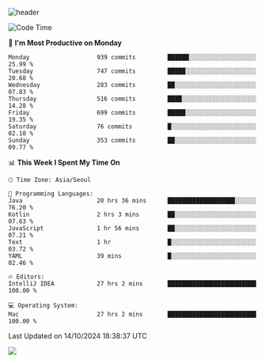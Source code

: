![header](https://capsule-render.vercel.app/api?type=Egg&color=timeAuto&height=300&section=header&text=PoPo&fontSize=90&animation=fadeIn)

  <!--START_SECTION:waka-->
![Code Time](http://img.shields.io/badge/Code%20Time-2%2C042%20hrs%205%20mins-blue)

📅 **I'm Most Productive on Monday** 

```text
Monday                   939 commits         ██████░░░░░░░░░░░░░░░░░░░   25.99 % 
Tuesday                  747 commits         █████░░░░░░░░░░░░░░░░░░░░   20.68 % 
Wednesday                283 commits         ██░░░░░░░░░░░░░░░░░░░░░░░   07.83 % 
Thursday                 516 commits         ████░░░░░░░░░░░░░░░░░░░░░   14.28 % 
Friday                   699 commits         █████░░░░░░░░░░░░░░░░░░░░   19.35 % 
Saturday                 76 commits          █░░░░░░░░░░░░░░░░░░░░░░░░   02.10 % 
Sunday                   353 commits         ██░░░░░░░░░░░░░░░░░░░░░░░   09.77 % 
```


📊 **This Week I Spent My Time On** 

```text
🕑︎ Time Zone: Asia/Seoul

💬 Programming Languages: 
Java                     20 hrs 36 mins      ███████████████████░░░░░░   76.20 % 
Kotlin                   2 hrs 3 mins        ██░░░░░░░░░░░░░░░░░░░░░░░   07.63 % 
JavaScript               1 hr 56 mins        ██░░░░░░░░░░░░░░░░░░░░░░░   07.21 % 
Text                     1 hr                █░░░░░░░░░░░░░░░░░░░░░░░░   03.72 % 
YAML                     39 mins             █░░░░░░░░░░░░░░░░░░░░░░░░   02.46 % 

🔥 Editors: 
IntelliJ IDEA            27 hrs 2 mins       █████████████████████████   100.00 % 

💻 Operating System: 
Mac                      27 hrs 2 mins       █████████████████████████   100.00 % 
```


 Last Updated on 14/10/2024 18:38:37 UTC
<!--END_SECTION:waka-->



<img src="https://capsule-render.vercel.app/api?type=Egg&color=timeAuto&height=300&section=footer&text=PoPo&fontSize=90&animation=fadeIn&reversal=true" />
